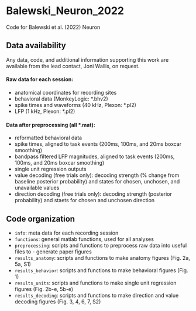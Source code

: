 # Balewski_Neuron_2022
Code for Balewski et al. (2022) Neuron


## Data availability
Any data, code, and additional information supporting this work are available from the lead contact, Joni Wallis, on request.

#### Raw data for each session:
- anatomical coordinates for recording sites
- behavioral data (MonkeyLogic: *.bhv2)
- spike times and waveforms (40 kHz, Plexon: *.pl2)
- LFP (1 kHz, Plexon: *.pl2)

#### Data after preprocessing (all *.mat):
- reformatted behavioral data
- spike times, aligned to task events (200ms, 100ms, and 20ms boxcar smoothing)
- bandpass filtered LFP magnitudes, aligned to task events (200ms, 100ms, and 20ms boxcar smoothing)
- single unit regression outputs
- value decoding (free trials only): decoding strength (% change from baseline posterior probability) and states for chosen, unchosen, and unavailable values
- direction decoding (free trials only): decoding strength (posterior probability) and staets for chosen and unchosen direction

## Code organization
 - `info`: meta data for each recording session
 - `functions`: general matlab functions, used for all analyses
 - `preprocessing`: scripts and functions to preprocess raw data into useful files to - generate paper figures
 - `results_anatomy`: scripts and functions to make anatomy figures (Fig. 2a, 5a, S1)
 - `results_behavior`: scripts and functions to make behavioral figures (Fig. 1)
 - `results_units`: scripts and functions to make single unit regression figures (Fig. 2b-e, 5b-e)
 - `results_decoding`: scripts and functions to make direction and value decoding figures (Fig. 3, 4, 6, 7, S2)
